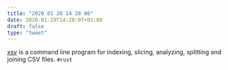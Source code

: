 ```yaml
---
title: "2020 01 20 14 28 06"
date: 2020-01-20T14:28:07+01:00
draft: false
type: "tweet"
---
```

[xsv](https://github.com/BurntSushi/xsv) is a command line program for indexing, slicing, analyzing, splitting and joining CSV files. `#rust`
